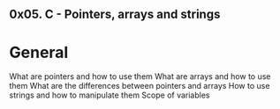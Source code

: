 ## 0x05. C - Pointers, arrays and strings
# General
  What are pointers and how to use them
  What are arrays and how to use them
  What are the differences between pointers and arrays
  How to use strings and how to manipulate them
  Scope of variables